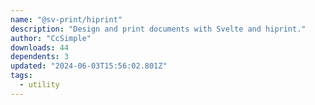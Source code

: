 ```yaml
---
name: "@sv-print/hiprint"
description: "Design and print documents with Svelte and hiprint."
author: "CcSimple"
downloads: 44
dependents: 3
updated: "2024-06-03T15:56:02.801Z"
tags: 
  - utility
---
```

